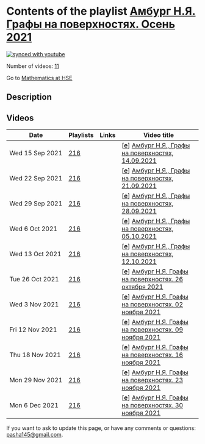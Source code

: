 # Contents of the playlist [Амбург Н.Я. Графы на поверхностях. Осень 2021](https://www.youtube.com/playlist?list=PLq3E5oubNNoAydwj7nSP8OY6N_AFWDWB6)

[![synced with youtube](https://img.shields.io/github/last-commit/mathphysschool/mathphysschool.github.io/autoupdate1?label=synced%20with%20youtube)](https://github.com/mathphysschool/mathphysschool.github.io/commits/autoupdate1)

Number of videos: [11](#videos)

Go to [Mathematics at HSE](../README.md)

## Description



## Videos

|Date|Playlists|Links|Video title|
|---|---|---|---|
| Wed&nbsp;15&nbsp;Sep&nbsp;2021 | [216](../playlists/216 "Амбург Н.Я. Графы на поверхностях. Осень 2021") |  | [[**e**](https://studio.youtube.com/video/XnJ0DtFtmLE/edit "Edit")] [Амбург Н.Я., Графы на поверхностях, 14.09.2021](https://www.youtube.com/watch?v=XnJ0DtFtmLE&list=PLq3E5oubNNoAydwj7nSP8OY6N_AFWDWB6) |
| Wed&nbsp;22&nbsp;Sep&nbsp;2021 | [216](../playlists/216 "Амбург Н.Я. Графы на поверхностях. Осень 2021") |  | [[**e**](https://studio.youtube.com/video/G4x1bStzhfs/edit "Edit")] [Амбург Н.Я., Графы на поверхностях, 21.09.2021](https://www.youtube.com/watch?v=G4x1bStzhfs&list=PLq3E5oubNNoAydwj7nSP8OY6N_AFWDWB6) |
| Wed&nbsp;29&nbsp;Sep&nbsp;2021 | [216](../playlists/216 "Амбург Н.Я. Графы на поверхностях. Осень 2021") |  | [[**e**](https://studio.youtube.com/video/HuFZYfL2hqs/edit "Edit")] [Амбург Н.Я., Графы на поверхностях, 28.09.2021](https://www.youtube.com/watch?v=HuFZYfL2hqs&list=PLq3E5oubNNoAydwj7nSP8OY6N_AFWDWB6) |
| Wed&nbsp;6&nbsp;Oct&nbsp;2021 | [216](../playlists/216 "Амбург Н.Я. Графы на поверхностях. Осень 2021") |  | [[**e**](https://studio.youtube.com/video/j_uwwpdFdd4/edit "Edit")] [Амбург Н.Я., Графы на поверхностях, 05.10.2021](https://www.youtube.com/watch?v=j_uwwpdFdd4&list=PLq3E5oubNNoAydwj7nSP8OY6N_AFWDWB6) |
| Wed&nbsp;13&nbsp;Oct&nbsp;2021 | [216](../playlists/216 "Амбург Н.Я. Графы на поверхностях. Осень 2021") |  | [[**e**](https://studio.youtube.com/video/Og_yqpwvi8Q/edit "Edit")] [Амбург Н.Я., Графы на поверхностях, 12.10.2021](https://www.youtube.com/watch?v=Og_yqpwvi8Q&list=PLq3E5oubNNoAydwj7nSP8OY6N_AFWDWB6) |
| Tue&nbsp;26&nbsp;Oct&nbsp;2021 | [216](../playlists/216 "Амбург Н.Я. Графы на поверхностях. Осень 2021") |  | [[**e**](https://studio.youtube.com/video/EWhNF7ldZi4/edit "Edit")] [Амбург Н.Я. Графы на поверхностях. 26 октября 2021](https://www.youtube.com/watch?v=EWhNF7ldZi4&list=PLq3E5oubNNoAydwj7nSP8OY6N_AFWDWB6) |
| Wed&nbsp;3&nbsp;Nov&nbsp;2021 | [216](../playlists/216 "Амбург Н.Я. Графы на поверхностях. Осень 2021") |  | [[**e**](https://studio.youtube.com/video/gCDQBWvOAqY/edit "Edit")] [Амбург Н.Я. Графы на поверхностях. 02 ноября 2021](https://www.youtube.com/watch?v=gCDQBWvOAqY&list=PLq3E5oubNNoAydwj7nSP8OY6N_AFWDWB6) |
| Fri&nbsp;12&nbsp;Nov&nbsp;2021 | [216](../playlists/216 "Амбург Н.Я. Графы на поверхностях. Осень 2021") |  | [[**e**](https://studio.youtube.com/video/pTBmiwpAOmY/edit "Edit")] [Амбург Н.Я. Графы на поверхностях. 09 ноября 2021](https://www.youtube.com/watch?v=pTBmiwpAOmY&list=PLq3E5oubNNoAydwj7nSP8OY6N_AFWDWB6) |
| Thu&nbsp;18&nbsp;Nov&nbsp;2021 | [216](../playlists/216 "Амбург Н.Я. Графы на поверхностях. Осень 2021") |  | [[**e**](https://studio.youtube.com/video/jmStn9OvVM8/edit "Edit")] [Амбург Н.Я. Графы на поверхностях. 16 ноября 2021](https://www.youtube.com/watch?v=jmStn9OvVM8&list=PLq3E5oubNNoAydwj7nSP8OY6N_AFWDWB6) |
| Mon&nbsp;29&nbsp;Nov&nbsp;2021 | [216](../playlists/216 "Амбург Н.Я. Графы на поверхностях. Осень 2021") |  | [[**e**](https://studio.youtube.com/video/MfbPaXFrm3A/edit "Edit")] [Амбург Н.Я. Графы на поверхностях. 23 ноября 2021](https://www.youtube.com/watch?v=MfbPaXFrm3A&list=PLq3E5oubNNoAydwj7nSP8OY6N_AFWDWB6) |
| Mon&nbsp;6&nbsp;Dec&nbsp;2021 | [216](../playlists/216 "Амбург Н.Я. Графы на поверхностях. Осень 2021") |  | [[**e**](https://studio.youtube.com/video/gmqn2pMQNFc/edit "Edit")] [Амбург Н.Я. Графы на поверхностях. 30 ноября 2021](https://www.youtube.com/watch?v=gmqn2pMQNFc&list=PLq3E5oubNNoAydwj7nSP8OY6N_AFWDWB6) |


 If you want to ask to update this page, or have any comments or questions: <pasha145@gmail.com>.
